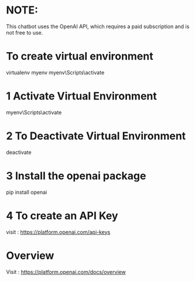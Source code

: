 # NOTE:
This chatbot uses the OpenAI API, which requires a paid subscription and is not free to use.

# To create virtual environment
virtualenv myenv
myenv\Scripts\activate

# 1 Activate Virtual Environment
myenv\Scripts\activate

# 2 To Deactivate Virtual Environment 
deactivate

# 3 Install the openai package
pip install openai

# 4 To create an API Key
visit : https://platform.openai.com/api-keys

# Overview
Visit : https://platform.openai.com/docs/overview